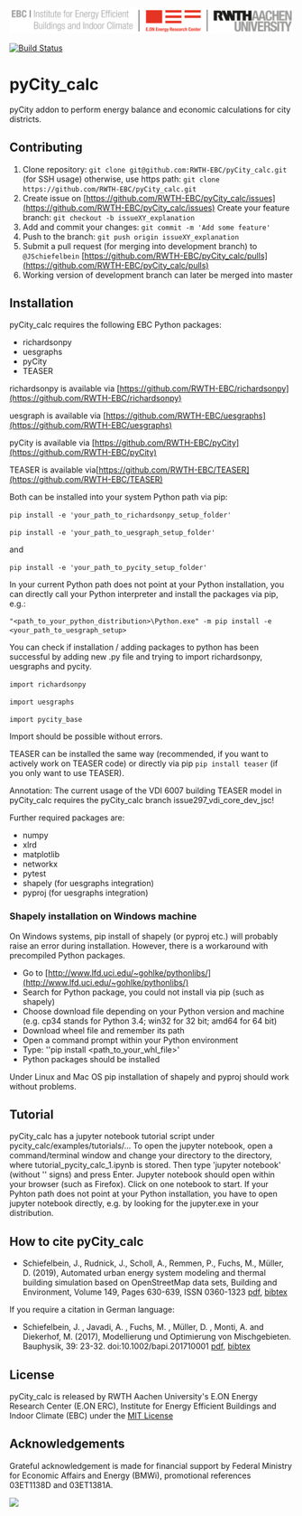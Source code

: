 ![E.ON EBC RWTH Aachen University](./doc/_static/EBC_Logo.png)

[![Build Status](https://travis-ci.com/RWTH-EBC/pyCity_calc.svg?token=ssfy4ps1Qm5kvs5yAxfm&branch=master)](https://travis-ci.com/RWTH-EBC/pyCity_calc.svg?token=ssfy4ps1Qm5kvs5yAxfm&branch=master)

#  pyCity_calc

pyCity addon to perform energy balance and economic calculations for city 
districts.

## Contributing

1. Clone repository: `git clone git@github.com:RWTH-EBC/pyCity_calc.git` 
(for SSH usage) 
   otherwise, use https path: `git clone https://github.com/RWTH-EBC/pyCity_calc.git`
2. Create issue on  [https://github.com/RWTH-EBC/pyCity_calc/issues](https://github.com/RWTH-EBC/pyCity_calc/issues)
Create your feature branch: `git checkout -b issueXY_explanation`
3. Add and commit your changes: `git commit -m 'Add some feature'`
4. Push to the branch: `git push origin issueXY_explanation`
5. Submit a pull request (for merging into development branch) to `@JSchiefelbein` [https://github.com/RWTH-EBC/pyCity_calc/pulls](https://github.com/RWTH-EBC/pyCity_calc/pulls)
6. Working version of development branch can later be merged into master

## Installation

pyCity_calc requires the following EBC Python packages:
- richardsonpy
- uesgraphs
- pyCity
- TEASER

richardsonpy is available via [https://github.com/RWTH-EBC/richardsonpy](https://github.com/RWTH-EBC/richardsonpy)

uesgraph is available via [https://github.com/RWTH-EBC/uesgraphs](https://github.com/RWTH-EBC/uesgraphs)

pyCity is available via [https://github.com/RWTH-EBC/pyCity](https://github.com/RWTH-EBC/pyCity)

TEASER is available  via[https://github.com/RWTH-EBC/TEASER](https://github.com/RWTH-EBC/TEASER)

Both can be installed into your system Python path via pip:

`pip install -e 'your_path_to_richardsonpy_setup_folder'`

`pip install -e 'your_path_to_uesgraph_setup_folder'`

and

`pip install -e 'your_path_to_pycity_setup_folder'`

In your current Python path does not point at your Python installation, you 
can directly call your Python interpreter and install the packages via pip, e.g.:

    "<path_to_your_python_distribution>\Python.exe" -m pip install -e <your_path_to_uesgraph_setup>

You can check if installation / adding packages to python has been successful
by adding new .py file and trying to import richardsonpy, uesgraphs and pycity.

`import richardsonpy`

`import uesgraphs`

`import pycity_base`

Import should be possible without errors.

TEASER can be installed the same way (recommended, if you want to actively work on TEASER code) or
directly via pip `pip install teaser` (if you only want to use TEASER).

Annotation: The current usage of the VDI 6007 building TEASER model in pyCity_calc requires the pyCity_calc branch issue297_vdi_core_dev_jsc!

Further required packages are:

- numpy
- xlrd
- matplotlib
- networkx
- pytest
- shapely (for uesgraphs integration)
- pyproj (for uesgraphs integration)


### Shapely installation on Windows machine

On Windows systems, pip install of shapely (or pyproj etc.) will probably raise an error during installation. 
However, there is a workaround with precompiled Python packages.

-  Go to  [http://www.lfd.uci.edu/~gohlke/pythonlibs/](http://www.lfd.uci.edu/~gohlke/pythonlibs/)
-  Search for Python package, you could not install via pip (such as shapely)
-  Choose download file depending on your Python version and machine (e.g. cp34 stands for Python 3.4; win32 for 32 bit; amd64 for 64 bit)
-  Download wheel file and remember its path
-  Open a command prompt within your Python environment 
-  Type: ''pip install <path_to_your_whl_file>'
-  Python packages should be installed

Under Linux and Mac OS pip installation of shapely and pyproj should work without problems.

## Tutorial

pyCity_calc has a jupyter notebook tutorial script under pycity_calc/examples/tutorials/... 
To open the jupyter notebook, open a command/terminal window and change your directory to the directory, 
where tutorial_pycity_calc_1.ipynb is stored. Then type 'jupyter notebook' (without '' signs) and press Enter.
Jupyter notebook should open within your browser (such as Firefox). Click on one notebook to start.
If your Pyhton path does not point at your Python installation, you have to
open jupyter notebook directly, e.g. by looking for the jupyter.exe in your distribution.

## How to cite pyCity_calc

+ Schiefelbein, J., Rudnick, J., Scholl, A., Remmen, P., Fuchs, M., Müller, D. (2019),
Automated urban energy system modeling and thermal building simulation based on OpenStreetMap data sets,
Building and Environment,
Volume 149,
Pages 630-639,
ISSN 0360-1323
[pdf](https://doi.org/10.1016/j.buildenv.2018.12.025),
[bibtex](https://github.com/RWTH-EBC/pyCity_calc/tree/master/doc/S0360132318307686.bib)

If you require a citation in German language:
+ Schiefelbein, J. , Javadi, A. , Fuchs, M. , Müller, D. , Monti, A. and Diekerhof, M. (2017), Modellierung und Optimierung von Mischgebieten. Bauphysik, 39: 23-32. doi:10.1002/bapi.201710001
[pdf](https://doi.org/10.1002/bapi.201710001),
[bibtex](https://github.com/RWTH-EBC/pyCity_calc/tree/master/doc/pericles_1437098039.bib)

## License

pyCity_calc is released by RWTH Aachen University's E.ON Energy Research Center (E.ON ERC),
Institute for Energy Efficient Buildings and Indoor Climate (EBC) under the [MIT License](https://opensource.org/licenses/MIT)

## Acknowledgements

Grateful acknowledgement is made for financial support by Federal Ministry for Economic Affairs and Energy (BMWi), 
promotional references 03ET1138D and 03ET1381A.

<img src="http://www.innovation-beratung-foerderung.de/INNO/Redaktion/DE/Bilder/Titelbilder/titel_foerderlogo_bmwi.jpg;jsessionid=4BD60B6CD6337CDB6DE21DC1F3D6FEC5?__blob=poster&v=2)" width="200">
